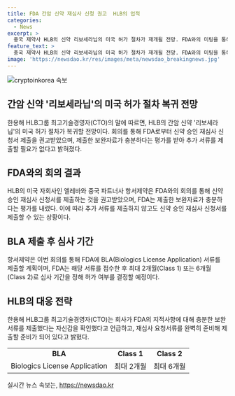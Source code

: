 ```yaml
---
title: FDA 간암 신약 재심사 신청 권고  HLB의 업적
categories:
  - News
excerpt: >
  중국 제약사 HLB의 신약 리보세라닙의 미국 허가 절차가 재개될 전망. FDA와의 미팅을 통해 보완 자료가 충실한 것으로 인정받아 추가 서류 제출이 필요 없어졌다. 이에 다음 단계로 BLA 서류를 제출하고 최대 6개월 내 허가 여부 결정될 예정. HLB는 재심사 요청서류와 함께 최종 임상 결과 데이터를 FDA에 제출할 계획. HLB 그룹 CTO는 FDA의 지적사항에 충분한 보완서류를 제출했다는 자신감 확인되어 재심사 요청서류를 완벽히 준비해 제출할 것이라고 밝혔다.
feature_text: >
  중국 제약사 HLB의 신약 리보세라닙의 미국 허가 절차가 재개될 전망. FDA와의 미팅을 통해 보완 자료가 충실한 것으로 인정받아 추가 서류 제출이 필요 없어졌다. 이에 다음 단계로 BLA 서류를 제출하고 최대 6개월 내 허가 여부 결정될 예정. HLB는 재심사 요청서류와 함께 최종 임상 결과 데이터를 FDA에 제출할 계획. HLB 그룹 CTO는 FDA의 지적사항에 충분한 보완서류를 제출했다는 자신감 확인되어 재심사 요청서류를 완벽히 준비해 제출할 것이라고 밝혔다.
image: 'https://newsdao.kr/res/images/meta/newsdao_breakingnews.jpg'
---
```


<p><img src="https://newsdao.kr/res/images/meta/newsdao_breakingnews.jpg" alt="cryptoinkorea 속보" /></p>

<h2 data-ke-size="size26">간암 신약 '리보세라닙'의 미국 허가 절차 복귀 전망</h2>

<p data-ke-size="size16">한용해 HLB그룹 최고기술경영자(CTO)의 말에 따르면, HLB의 간암 신약 '리보세라닙'의 미국 허가 절차가 복귀할 전망이다. 회의를 통해 FDA로부터 신약 승인 재심사 신청서 제출을 권고받았으며, 제출한 보완자료가 충분하다는 평가를 받아 추가 서류를 제출할 필요가 없다고 밝혀졌다.</p>

<h2 data-ke-size="size26">FDA와의 회의 결과</h2>

<p data-ke-size="size16">HLB의 미국 자회사인 엘레바와 중국 파트너사 항서제약은 FDA와의 회의를 통해 신약 승인 재심사 신청서를 제출하는 것을 권고받았으며, FDA는 제출한 보완자료가 충분하다는 평가를 내렸다. 이에 따라 추가 서류를 제출하지 않고도 신약 승인 재심사 신청서를 제출할 수 있는 상황이다.</p>

<h2 data-ke-size="size26">BLA 제출 후 심사 기간</h2>

<p data-ke-size="size16">항서제약은 이번 회의를 통해 FDA에 BLA(Biologics License Application) 서류를 제출할 계획이며, FDA는 해당 서류를 접수한 후 최대 2개월(Class 1) 또는 6개월(Class 2)로 심사 기간을 정해 허가 여부를 결정할 예정이다.</p>

<h2 data-ke-size="size26">HLB의 대응 전략</h2>

<p data-ke-size="size16">한용해 HLB그룹 최고기술경영자(CTO)는 회사가 FDA의 지적사항에 대해 충분한 보완서류를 제출했다는 자신감을 확인했다고 언급하고, 재심사 요청서류를 완벽히 준비해 제출할 준비가 되어 있다고 밝혔다.</p>

<table>
  <tr>
    <td style="text-align: center; height: 17px;"><b>BLA</b></td>
    <td style="text-align: center; height: 17px;"><b>Class 1</b></td>
    <td style="text-align: center; height: 17px;"><b>Class 2</b></td>
  </tr>
  <tr>
    <td style="text-align: center;">Biologics License Application</td>
    <td style="text-align: center;">최대 2개월</td>
    <td style="text-align: center;">최대 6개월</td>
  </tr>
</table>
실시간 뉴스 속보는, <a href="https://newsdao.kr" rel="dofollow">https://newsdao.kr</a>


